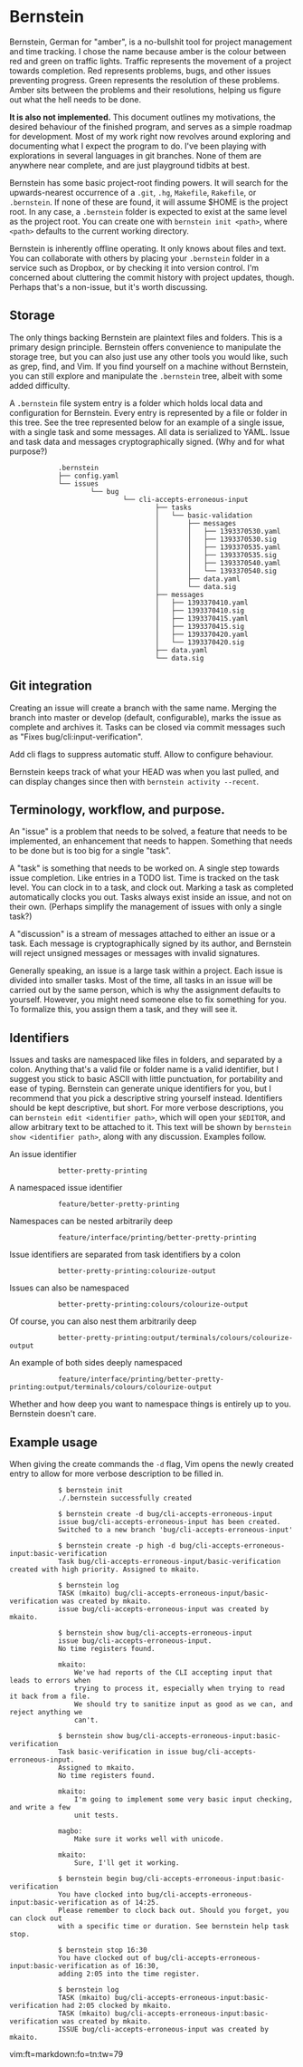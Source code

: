 # Bernstein

Bernstein, German for "amber", is a no-bullshit tool for project management and
time tracking. I chose the name because amber is the colour between red and
green on traffic lights. Traffic represents the movement of a project towards
completion. Red represents problems, bugs, and other issues preventing
progress. Green represents the resolution of these problems. Amber sits between
the problems and their resolutions, helping us figure out what the hell needs
to be done.

**It is also not implemented.** This document outlines my motivations, the
desired behaviour of the finished program, and serves as a simple roadmap for
development. Most of my work right now revolves around exploring and
documenting what I expect the program to do. I've been playing with
explorations in several languages in git branches. None of them are anywhere
near complete, and are just playground tidbits at best.

Bernstein has some basic project-root finding powers. It will search for the
upwards-nearest occurrence of a `.git`, `.hg`, `Makefile`, `Rakefile`, or
`.bernstein`. If none of these are found, it will assume $HOME is the project
root. In any case, a `.bernstein` folder is expected to exist at the same level
as the project root. You can create one with `bernstein init <path>`, where
`<path>` defaults to the current working directory.

Bernstein is inherently offline operating. It only knows about files and text.
You can collaborate with others by placing your `.bernstein` folder in a
service such as Dropbox, or by checking it into version control. I'm concerned
about cluttering the commit history with project updates, though. Perhaps
that's a non-issue, but it's worth discussing.

## Storage

The only things backing Bernstein are plaintext files and folders. This is a
primary design principle. Bernstein offers convenience to manipulate the
storage tree, but you can also just use any other tools you would like, such as
grep, find, and Vim. If you find yourself on a machine without Bernstein, you
can still explore and manipulate the `.bernstein` tree, albeit with some added
difficulty.

A `.bernstein` file system entry is a folder which holds local data and
configuration for Bernstein. Every entry is represented by a file or folder in
this tree. See the tree represented below for an example of a single issue,
with a single task and some messages. All data is serialized to YAML.  Issue
and task data and messages cryptographically signed. (Why and for what
purpose?)

				.bernstein
				├── config.yaml
				└── issues
						└── bug
								└── cli-accepts-erroneous-input
										├── tasks
										│   └── basic-validation
										│       ├── messages
										│       │   ├── 1393370530.yaml
										│       │   ├── 1393370530.sig
										│       │   ├── 1393370535.yaml
										│       │   ├── 1393370535.sig
										│       │   ├── 1393370540.yaml
										│       │   └── 1393370540.sig
										│       ├── data.yaml
										│       └── data.sig
										├── messages
										│   ├── 1393370410.yaml
										│   ├── 1393370410.sig
										│   ├── 1393370415.yaml
										│   ├── 1393370415.sig
										│   ├── 1393370420.yaml
										│   └── 1393370420.sig
										├── data.yaml
										└── data.sig

## Git integration

Creating an issue will create a branch with the same name. Merging the branch
into master or develop (default, configurable), marks the issue as complete and
archives it. Tasks can be closed via commit messages such as "Fixes
bug/cli:input-verification".

Add cli flags to suppress automatic stuff. Allow to configure behaviour.

Bernstein keeps track of what your HEAD was when you last pulled, and can
display changes since then with `bernstein activity --recent`.

## Terminology, workflow, and purpose.

An "issue" is a problem that needs to be solved, a feature that needs to be
implemented, an enhancement that needs to happen. Something that needs to be
done but is too big for a single "task".

A "task" is something that needs to be worked on. A single step towards issue
completion. Like entries in a TODO list. Time is tracked on the task level. You
can clock in to a task, and clock out. Marking a task as completed
automatically clocks you out. Tasks always exist inside an issue, and not on
their own. (Perhaps simplify the management of issues with only a single task?)

A "discussion" is a stream of messages attached to either an issue  or a task.
Each message is cryptographically signed by its author, and Bernstein will
reject unsigned messages or messages with invalid signatures.

Generally speaking, an issue is a large task within a project.  Each issue is
divided into smaller tasks. Most of the time, all tasks in an issue will be
carried out by the same person, which is why the assignment defaults to
yourself. However, you might need someone else to fix something for you. To
formalize this, you assign them a task, and they will see it.

## Identifiers

Issues and tasks are namespaced like files in folders, and separated by a
colon. Anything that's a valid file or folder name is a valid identifier, but I
suggest you stick to basic ASCII with little punctuation, for portability and
ease of typing. Bernstein can generate unique identifiers for you, but I
recommend that you pick a descriptive string yourself instead. Identifiers
should be kept descriptive, but short. For more verbose descriptions, you can
`bernstein edit <identifier path>`, which will open your `$EDITOR`, and allow
arbitrary text to be attached to it. This text will be shown by `bernstein show
<identifier path>`, along with any discussion. Examples follow.

An issue identifier

				better-pretty-printing

A namespaced issue identifier

				feature/better-pretty-printing

Namespaces can be nested arbitrarily deep

				feature/interface/printing/better-pretty-printing

Issue identifiers are separated from task identifiers by a colon

				better-pretty-printing:colourize-output

Issues can also be namespaced

				better-pretty-printing:colours/colourize-output

Of course, you can also nest them arbitrarily deep

				better-pretty-printing:output/terminals/colours/colourize-output

An example of both sides deeply namespaced

				feature/interface/printing/better-pretty-printing:output/terminals/colours/colourize-output

Whether and how deep you want to namespace things is entirely up to you.
Bernstein doesn't care.

## Example usage

When giving the create commands the `-d` flag, Vim opens the newly created
entry to allow for more verbose description to be filled in.

				$ bernstein init
				./.bernstein successfully created
		
				$ bernstein create -d bug/cli-accepts-erroneous-input
				issue bug/cli-accepts-erroneous-input has been created.
				Switched to a new branch 'bug/cli-accepts-erroneous-input'
		
				$ bernstein create -p high -d bug/cli-accepts-erroneous-input:basic-verification
				Task bug/cli-accepts-erroneous-input/basic-verification created with high priority. Assigned to mkaito.
		
				$ bernstein log
				TASK (mkaito) bug/cli-accepts-erroneous-input/basic-verification was created by mkaito.
				issue bug/cli-accepts-erroneous-input was created by mkaito.
		
				$ bernstein show bug/cli-accepts-erroneous-input
				issue bug/cli-accepts-erroneous-input.
				No time registers found.
		
				mkaito:
					We've had reports of the CLI accepting input that leads to errors when
					trying to process it, especially when trying to read it back from a file.
					We should try to sanitize input as good as we can, and reject anything we
					can't.
		
				$ bernstein show bug/cli-accepts-erroneous-input:basic-verification
				Task basic-verification in issue bug/cli-accepts-erroneous-input.
				Assigned to mkaito.
				No time registers found.
		
				mkaito:
					I'm going to implement some very basic input checking, and write a few
					unit tests.
		
				magbo:
					Make sure it works well with unicode.
		
				mkaito:
					Sure, I'll get it working.
		
				$ bernstein begin bug/cli-accepts-erroneous-input:basic-verification
				You have clocked into bug/cli-accepts-erroneous-input:basic-verification as of 14:25.
				Please remember to clock back out. Should you forget, you can clock out
				with a specific time or duration. See bernstein help task stop.
		
				$ bernstein stop 16:30
				You have clocked out of bug/cli-accepts-erroneous-input:basic-verification as of 16:30,
				adding 2:05 into the time register.
		
				$ bernstein log
				TASK (mkaito) bug/cli-accepts-erroneous-input:basic-verification had 2:05 clocked by mkaito.
				TASK (mkaito) bug/cli-accepts-erroneous-input:basic-verification was created by mkaito.
				ISSUE bug/cli-accepts-erroneous-input was created by mkaito.

vim:ft=markdown:fo=tn:tw=79
